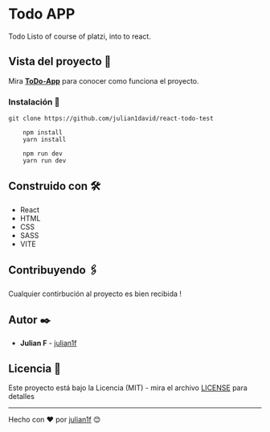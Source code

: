# Todo APP

Todo Listo of course of platzi, into to react.

## Vista del proyecto 🚀

Mira **[ToDo-App](https://julian1david-react-todo.netlify.app/)** para conocer como funciona el proyecto.

### Instalación 🔧

```
git clone https://github.com/julian1david/react-todo-test
```

```
    npm install
    yarn install
```

```
    npm run dev
    yarn run dev
```

## Construido con 🛠️

- React
- HTML
- CSS
- SASS
- VITE

## Contribuyendo 🖇️

Cualquier contirbución al proyecto es bien recibida !

## Autor ✒️

- **Julian F** - [julian1f](https://github.com/julian1david)

## Licencia 📄

Este proyecto está bajo la Licencia (MIT) - mira el archivo [LICENSE](LICENSE) para detalles

---

Hecho con ❤️ por [julian1f](https://github.com/julian1david) 😊
